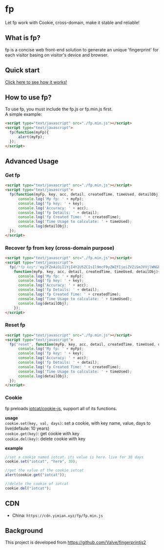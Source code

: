 # fp
Let fp work with Cookie, cross-domain, make it stable and reliable!


## What is fp?
fp is a concise web front-end solution to generate an unique 'fingerprint' for each visitor basing on visitor's device and browser.


## Quick start

[Click here to see how it works!](https://fp.yimian.xyz/demo.html)


## How to use fp?
To use fp, you must include the fp.js or fp.min.js first.  
A simple example:
```html
<script type="text/javascript" src="./fp.min.js"></script>
<script type="text/javascript">
  fp(function(myFp){
      alert(myFp);
  });
</script>
```

## Advanced Usage

### Get fp
```html
<script type="text/javascript" src="./fp.min.js"></script>
<script type="text/javascript">
  fp(function(myFp, key, acc, detail, createdTime, timeUsed, detailObj){
      console.log('My fp: ' + myFp);
      console.log('fp key: ' + key);
      console.log('Accuracy: ' + acc);
      console.log('fp Details: ' + detail);
      console.log('fp Created Time: ' + createdTime);
      console.log('Time Usage to calculate: ' + timeUsed);
      console.log(detailObj);
  });
</script>
```

### Recover fp from key (cross-domain purpose)
```html
<script type="text/javascript" src="./fp.min.js"></script>
<script type="text/javascript">
  fp(/*fp key*/'eyJfZnAiOiI1YjI4Y2U5ZCIsIl9mcF9yZWZfIjoiZVZiSmJVVjlWNGFzS0JZOE10THRZQmJVTkVkSkk5WUpJZElnYlJJUVpWY0lhZGJKZVFZNWI5TkVMRmJKWlZJZ09KZTlkMEwxWkZVZExOVUZJVWJOWkpJNVpvWkZhOVpVY0ZjSklCY0pZeEl4Y0pNQmJKYlJkeFlCYkJZQlk0YlViQlpoSUJaRllGWUZiY0xaY1JZQllRVHRRTlpsUmxkSlFkSUZiOVlZUUJRNVZGUUZRaFRWV0ZlTmRJWVZRVlpKYjVUQVprUmhOUmRFTkJNSmJvWmhaNVpKWmhaTmFvY0phTWN3VEpaSlpSVTlJWkxOWk1jeGJGY0JiRmExTEpUeFk1TE5MSlFsSVZPUU5ZTyIsIl9mcF9MYXN0Q2hhbmdlVGltZSI6IjE1NjE1MTkxNzYifQ==',
    function(myFp, key, acc, detail, createdTime, timeUsed, detailObj){
      console.log('My fp: ' + myFp);
      console.log('fp key: ' + key);
      console.log('Accuracy: ' + acc);
      console.log('fp Details: ' + detail);
      console.log('fp Created Time: ' + createdTime);
      console.log('Time Usage to calculate: ' + timeUsed);
      console.log(detailObj);
    });
</script>
```

### Reset fp
```html
<script type="text/javascript" src="./fp.min.js"></script>
<script type="text/javascript">
  fp('reset', function(myFp, key, acc, detail, createdTime, timeUsed, detailObj){
      console.log('My fp: ' + myFp);
      console.log('fp key: ' + key);
      console.log('Accuracy: ' + acc);
      console.log('fp Details: ' + detail);
      console.log('fp Created Time: ' + createdTime);
      console.log('Time Usage to calculate: ' + timeUsed);
      console.log(detailObj);
  });
</script>
```

### Cookie
fp preloads [iotcat/cookie-js](https://github.com/iotcat/cookie-js), support all of its functions.    

**usage**    
`cookie.set(key, val, days)`: set a cookie, with key name, value, days to live(defaule: 10 years)   
`cookie.get(key)`: get cookie with key    
`cookie.del(key)`: delete cookie with key    

**example**
```js
//set a cookie named iotcat，its value is hero，live for 30 days
cookie.set("iotcat", "hero", 30);

//get the value of the cookie iotcat
alert(cookie.get("iotcat"));

//delete the cookie of iotcat
cookie.del("iotcat");
```

## CDN
 - China: `https://cdn.yimian.xyz/fp/fp.min.js`

## Background
This project is developed from https://github.com/Valve/fingerprintjs2   

